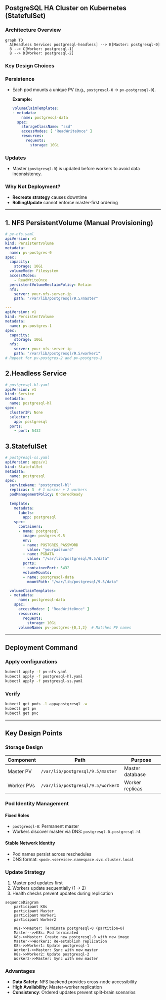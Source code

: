 ## PostgreSQL HA Cluster on Kubernetes (StatefulSet)

### Architecture Overview

```mermaid
graph TD
  A[Headless Service: postgresql-headless] --> B[Master: postgresql-0]
  B --> C[Worker: postgresql-1]
  B --> D[Worker: postgresql-2]
```
### Key Design Choices

### Persistence

- Each pod mounts a unique PV (e.g., `postgresql-0` → `pv-postgresql-0`).
  
  **Example:**
  ```yaml
  volumeClaimTemplates:
  - metadata:
      name: postgresql-data
    spec:
      storageClassName: "ssd"
      accessModes: [ "ReadWriteOnce" ]
      resources:
        requests:
          storage: 10Gi

### Updates

- Master (`postgresql-0`) is updated before workers to avoid data inconsistency.

### Why Not Deployment?

- **Recreate strategy** causes downtime
- **RollingUpdate** cannot enforce master-first ordering
---
## 1. NFS PersistentVolume (Manual Provisioning)

```yaml
# pv-nfs.yaml
apiVersion: v1
kind: PersistentVolume
metadata:
  name: pv-postgres-0
spec:
  capacity:
    storage: 10Gi
  volumeMode: Filesystem
  accessModes:
    - ReadWriteOnce
  persistentVolumeReclaimPolicy: Retain
  nfs:
    server: your-nfs-server-ip
    path: "/var/lib/postgresql/9.5/master"

---
apiVersion: v1
kind: PersistentVolume
metadata:
  name: pv-postgres-1
spec:
  capacity:
    storage: 10Gi
  nfs:
    server: your-nfs-server-ip
    path: "/var/lib/postgresql/9.5/worker1"
# Repeat for pv-postgres-2 and pv-postgres-3
```
## 2.Headless Service
```yaml
# postgresql-hl.yaml
apiVersion: v1
kind: Service
metadata:
  name: postgresql-hl
spec:
  clusterIP: None
  selector:
    app: postgresql
  ports:
    - port: 5432
```
## 3.StatefulSet
```yaml
# postgresql-ss.yaml
apiVersion: apps/v1
kind: StatefulSet
metadata:
  name: postgresql
spec:
  serviceName: "postgresql-hl"
  replicas: 3  # 1 master + 2 workers
  podManagementPolicy: OrderedReady
  
  template:
    metadata:
      labels:
        app: postgresql
    spec:
      containers:
      - name: postgresql
        image: postgres:9.5
        env:
        - name: POSTGRES_PASSWORD
          value: "yourpassword"
        - name: PGDATA
          value: "/var/lib/postgresql/9.5/data"
        ports:
        - containerPort: 5432
        volumeMounts:
        - name: postgresql-data
          mountPath: "/var/lib/postgresql/9.5/data"

  volumeClaimTemplates:
  - metadata:
      name: postgresql-data
    spec:
      accessModes: [ "ReadWriteOnce" ]
      resources:
        requests:
          storage: 10Gi
      volumeName: pv-postgres-{0,1,2}  # Matches PV names
```
---
## Deployment Command

### Apply configurations
```bash
kubectl apply -f pv-nfs.yaml
kubectl apply -f postgresql-hl.yaml
kubectl apply -f postgresql-ss.yaml
```

### Verify
```bash
kubectl get pods -l app=postgresql -w
kubectl get pv
kubectl get pvc
```
---
## Key Design Points

### Storage Design

| Component    | Path                              | Purpose            |
|--------------|-----------------------------------|--------------------|
| Master PV    | `/var/lib/postgresql/9.5/master`  | Master database    |
| Worker PVs   | `/var/lib/postgresql/9.5/workerX` | Worker replicas    |

### Pod Identity Management

#### Fixed Roles
- `postgresql-0`: Permanent master
- Workers discover master via DNS: `postgresql-0.postgresql-hl`

#### Stable Network Identity
- Pod names persist across reschedules
- DNS format: `<pod>.<service>.namespace.svc.cluster.local`

### Update Strategy
1. Master pod updates first
2. Workers update sequentially (1 → 2)
3. Health checks prevent updates during replication

```mermaid
sequenceDiagram
    participant K8s
    participant Master
    participant Worker1
    participant Worker2
    
    K8s->>Master: Terminate postgresql-0 (partition=0)
    Master-->>K8s: Pod terminated
    K8s->>Master: Create new postgresql-0 with new image
    Master->>Worker1: Re-establish replication
    K8s->>Worker1: Update postgresql-1
    Worker1->>Master: Sync with new master
    K8s->>Worker2: Update postgresql-2
    Worker2->>Master: Sync with new master
```
### Advantages
- **Data Safety**: NFS backend provides cross-node accessibility
- **High Availability**: Master-worker replication
- **Consistency**: Ordered updates prevent split-brain scenarios
